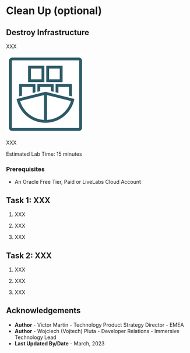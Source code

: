 # Clean Up (optional)

## Destroy Infrastructure

XXX

![Fn Logo](images/oke.png)

XXX

Estimated Lab Time: 15 minutes

### Prerequisites

* An Oracle Free Tier, Paid or LiveLabs Cloud Account


## Task 1: XXX

1. XXX

2. XXX

3. XXX

## Task 2: XXX

1. XXX

2. XXX

3. XXX

## Acknowledgements

* **Author** - Victor Martin - Technology Product Strategy Director - EMEA
* **Author** - Wojciech (Vojtech) Pluta - Developer Relations - Immersive Technology Lead
* **Last Updated By/Date** - March, 2023
